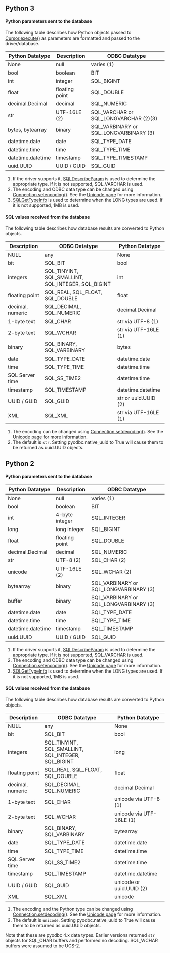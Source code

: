 ## Python 3

#### Python parameters sent to the database

The following table describes how Python objects passed to [Cursor.execute()](Cursor#executesql-parameters) as parameters are formatted and passed to the driver/database.

| Python Datatype | Description | ODBC Datatype |
| --- | --- | --- |
| None | null | varies (1) |
| bool | boolean | BIT |
| int | integer | SQL_BIGINT |
| float | floating point | SQL_DOUBLE |
| decimal.Decimal | decimal | SQL_NUMERIC |
| str | UTF-16LE (2) | SQL_VARCHAR or SQL_LONGVARCHAR (2)(3) |
| bytes, bytearray | binary | SQL_VARBINARY or SQL_LONGVARBINARY (3) |
| datetime.date | date | SQL_TYPE_DATE |
| datetime.time | time | SQL_TYPE_TIME |
| datetime.datetime | timestamp | SQL_TYPE_TIMESTAMP |
| uuid.UUID | UUID / GUID | SQL_GUID |

1. If the driver supports it, [SQLDescribeParam](https://msdn.microsoft.com/en-us/library/ms710188.aspx)
   is used to determine the appropriate type. If it is not supported, SQL_VARCHAR is used.
2. The encoding and ODBC data type can be changed using [Connection.setencoding()](Connection#setencoding).
   See the [Unicode page](Unicode) for more information.
3. [SQLGetTypeInfo](https://msdn.microsoft.com/en-us/library/ms714632.aspx) is used to determine
   when the LONG types are used.  If it is not supported, 1MB is used.

#### SQL values received from the database

The following table describes how database results are converted to Python objects.

| Description | ODBC Datatype | Python Datatype |
|-------------|----------------|------------------|
| NULL | any | None |
| bit | SQL_BIT | bool |
| integers | SQL_TINYINT, SQL_SMALLINT, SQL_INTEGER, SQL_BIGINT | int |
| floating point | SQL_REAL, SQL_FLOAT, SQL_DOUBLE | float |
| decimal, numeric | SQL_DECIMAL, SQL_NUMERIC | decimal.Decimal |
| 1-byte text | SQL_CHAR | str via UTF-8 (1) |
| 2-byte text | SQL_WCHAR | str via UTF-16LE (1) |
| binary | SQL_BINARY, SQL_VARBINARY | bytes |
| date | SQL_TYPE_DATE | datetime.date |
| time | SQL_TYPE_TIME | datetime.time |
| SQL Server time | SQL_SS_TIME2 | datetime.time |
| timestamp | SQL_TIMESTAMP | datetime.datetime |
| UUID / GUID | SQL_GUID | str or uuid.UUID (2) |
| XML | SQL_XML | str via UTF-16LE (1) |

1. The encoding can be changed using [Connection.setdecoding()](Connection#setdecoding).
   See the [Unicode page](Unicode) for more information.
2. The default is `str`.  Setting pyodbc.native_uuid to True will cause them to be returned as uuid.UUID objects.


## Python 2

#### Python parameters sent to the database

| Python Datatype | Description | ODBC Datatype |
|------------------|-------------|----------------|
| None | null | varies (1) |
| bool | boolean | BIT |
| int | 4-byte integer | SQL_INTEGER |
| long | long integer | SQL_BIGINT |
| float | floating point | SQL_DOUBLE |
| decimal.Decimal | decimal | SQL_NUMERIC |
| str | UTF-8 (2) | SQL_CHAR (2) |
| unicode | UTF-16LE (2) | SQL_WCHAR (2) |
| bytearray | binary | SQL_VARBINARY or SQL_LONGVARBINARY (3) |
| buffer | binary | SQL_VARBINARY or SQL_LONGVARBINARY (3) |
| datetime.date | date | SQL_TYPE_DATE |
| datetime.time | time | SQL_TYPE_TIME |
| datetime.datetime | timestamp | SQL_TIMESTAMP |
| uuid.UUID | UUID / GUID | SQL_GUID |

1. If the driver supports it, [SQLDescribeParam](https://msdn.microsoft.com/en-us/library/ms710188.aspx)
   is used to determine the appropriate type. If it is not supported, SQL_VARCHAR is used.
2. The encoding and ODBC data type can be changed using [Connection.setencoding()](Connection#setencoding).
   See the [Unicode page](Unicode) for more information.
3. [SQLGetTypeInfo](https://msdn.microsoft.com/en-us/library/ms714632.aspx) is used to determine
   when the LONG types are used.  If it is not supported, 1MB is used.

#### SQL values received from the database

The following table describes how database results are converted to Python objects.

| Description | ODBC Datatype | Python Datatype |
|-------------|----------------|------------------|
| NULL | any | None |
| bit | SQL_BIT | bool |
| integers | SQL_TINYINT, SQL_SMALLINT, SQL_INTEGER, SQL_BIGINT | long |
| floating point | SQL_REAL, SQL_FLOAT, SQL_DOUBLE | float |
| decimal, numeric | SQL_DECIMAL, SQL_NUMERIC | decimal.Decimal |
| 1-byte text | SQL_CHAR | unicode via UTF-8 (1) |
| 2-byte text | SQL_WCHAR | unicode via UTF-16LE (1) |
| binary | SQL_BINARY, SQL_VARBINARY | bytearray |
| date | SQL_TYPE_DATE | datetime.date |
| time | SQL_TYPE_TIME | datetime.time |
| SQL Server time | SQL_SS_TIME2 | datetime.time |
| timestamp | SQL_TIMESTAMP | datetime.datetime |
| UUID / GUID | SQL_GUID | unicode or uuid.UUID (2) |
| XML | SQL_XML | unicode |

1. The encoding and the Python type can be changed using [Connection.setdecoding()](Connection#setdecoding).
   See the [Unicode page](Unicode) for more information.
2. The default is `unicode`.  Setting pyodbc.native_uuid to True will cause them to be returned as uuid.UUID objects.

Note that these are pyodbc 4.x data types.  Earlier versions returned `str` objects for
SQL_CHAR buffers and performed no decoding.  SQL_WCHAR buffers were assumed to be UCS-2.
